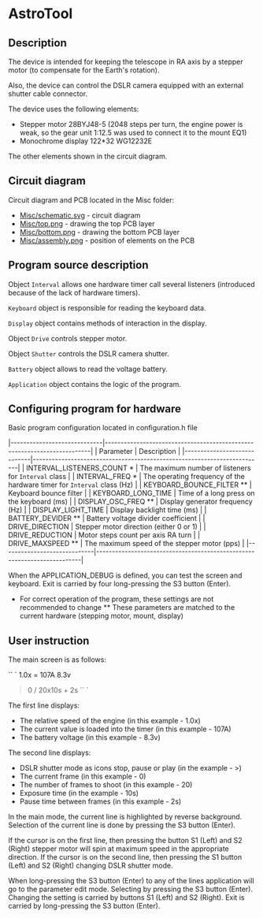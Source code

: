 # AstroTool

## Description

The device is intended for keeping the telescope in RA axis by a stepper motor (to compensate for the Earth's rotation).

Also, the device can control the DSLR camera equipped with an external shutter cable connector.

The device uses the following elements:

- Stepper motor 28BYJ48-5 (2048 steps per turn, the engine power is weak, so the gear unit 1:12.5 was used to connect it to the mount EQ1)
- Monochrome display 122*32 WG12232E

The other elements shown in the circuit diagram.

## Circuit diagram

Circuit diagram and PCB located in the Misc folder:

- [Misc/schematic.svg](Misc/schematic.svg) - circuit diagram
- [Misc/top.png](Misc/top.png) - drawing the top PCB layer
- [Misc/bottom.png](Misc/bottom.png) - drawing the bottom PCB layer
- [Misc/assembly.png](Misc/assembly.png) - position of elements on the PCB

## Program source description

Object `Interval` allows one hardware timer call several listeners (introduced because of the lack of hardware timers).

`Keyboard` object is responsible for reading the keyboard data.

`Display` object contains methods of interaction in the display.

Object `Drive` controls stepper motor.

Object `Shutter` controls the DSLR camera shutter.

`Battery` object allows to read the voltage battery.

`Application` object contains the logic of the program.

## Configuring program for hardware

Basic program configuration located in configuration.h file

|-----------------------------|-------------------------------------------------------------------------|
| Parameter                   | Description                                                             |
|-----------------------------|-------------------------------------------------------------------------|
| INTERVAL_LISTENERS_COUNT *  | The maximum number of listeners for `Interval` class                    |
| INTERVAL_FREQ *             | The operating frequency of the hardware timer for `Interval` class (Hz) |
| KEYBOARD_BOUNCE_FILTER **   | Keyboard bounce filter                                                  |
| KEYBOARD_LONG_TIME          | Time of a long press on the keyboard (ms)                               |
| DISPLAY_OSC_FREQ **         | Display generator frequency (Hz)                                        |
| DISPLAY_LIGHT_TIME          | Display backlight time (ms)                                             |
| BATTERY_DEVIDER **          | Battery voltage divider coefficient                                     |
| DRIVE_DIRECTION             | Stepper motor direction (either 0 or 1)                                 |
| DRIVE_REDUCTION             | Motor steps count per axis RA turn                                      |
| DRIVE_MAXSPEED **           | The maximum speed of the stepper motor (pps)                            |
|-----------------------------|-------------------------------------------------------------------------|

When the APPLICATION_DEBUG is defined, you can test the screen and keyboard. Exit is carried by four long-pressing the S3 button (Enter).

* For correct operation of the program, these settings are not recommended to change
** These parameters are matched to the current hardware (stepping motor, mount, display)

## User instruction

The main screen is as follows:

`` `
 1.0x = 107A 8.3v
> 0 / 20x10s + 2s
`` `

The first line displays:

- The relative speed of the engine (in this example - 1.0x)
- The current value is loaded into the timer (in this example - 107A)
- The battery voltage (in this example - 8.3v)

The second line displays:

- DSLR shutter mode as icons stop, pause or play (in the example - >)
- The current frame (in this example - 0)
- The number of frames to shoot (in this example - 20)
- Exposure time (in the example - 10s)
- Pause time between frames (in this example - 2s)

In the main mode, the current line is highlighted by reverse background.
Selection of the current line is done by pressing the S3 button (Enter).

If the cursor is on the first line, then pressing the button S1 (Left) and S2 (Right) stepper motor will spin at maximum speed in the appropriate direction.
If the cursor is on the second line, then pressing the S1 button (Left) and S2 (Right) changing DSLR shutter mode.

When long-pressing the S3 button (Enter) to any of the lines application will go to the parameter edit mode.
Selecting by pressing the S3 button (Enter).
Changing the setting is carried by buttons S1 (Left) and S2 (Right).
Exit is carried by long-pressing the S3 button (Enter).

